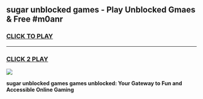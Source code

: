 
## sugar unblocked games - Play Unblocked Gmaes & Free #m0anr
<h3>
<a href="https://news.freeplayer.one?title=sugar_unblocked_games&ref=03M">CLICK TO PLAY</a></h3>
<hr>

<h3>
<a href="https://news.freeplayer.one?title=sugar_unblocked_games&ref=03M">CLICK 2 PLAY</a>
  
</h3>

<a href="https://news.freeplayer.one?title=sugar_unblocked_games&ref=03M"><img src="https://clearcache.store/games.png"></a>


**sugar unblocked games games unblocked: Your Gateway to Fun and Accessible Online Gaming**
